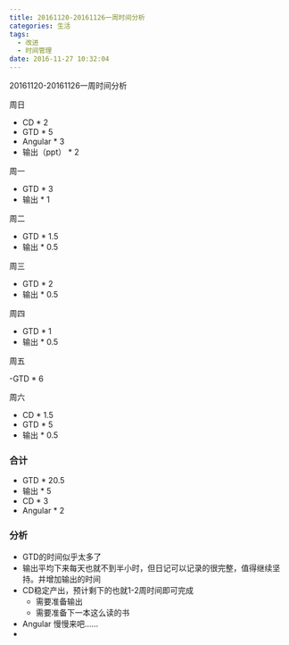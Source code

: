 ```yaml
---
title: 20161120-20161126一周时间分析
categories: 生活
tags:
  - 改进
  - 时间管理
date: 2016-11-27 10:32:04
---
```

20161120-20161126一周时间分析

周日

- CD * 2
- GTD * 5
- Angular * 3
- 输出（ppt） * 2

周一

- GTD * 3
- 输出 * 1

周二

- GTD * 1.5
- 输出 * 0.5

周三

- GTD * 2
- 输出 * 0.5

周四

- GTD * 1
- 输出 * 0.5

周五

-GTD * 6

周六

- CD * 1.5
- GTD * 5
- 输出 * 0.5

### 合计
- GTD * 20.5
- 输出 * 5
- CD * 3
- Angular * 2

### 分析
- GTD的时间似乎太多了
- 输出平均下来每天也就不到半小时，但日记可以记录的很完整，值得继续坚持。并增加输出的时间
- CD稳定产出，预计剩下的也就1-2周时间即可完成
	- 需要准备输出
	- 需要准备下一本这么读的书
- Angular 慢慢来吧……
- 